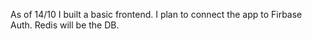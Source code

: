 As of 14/10 I built a basic frontend.
I plan to connect the app to Firbase Auth.
Redis will be the DB.